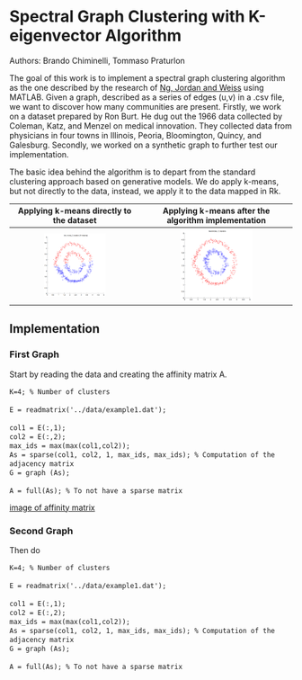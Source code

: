 # Spectral Graph Clustering with K-eigenvector Algorithm

Authors: Brando Chiminelli, Tommaso Praturlon

The goal of this work is to implement a spectral graph clustering algorithm as the one described by the research of [Ng, Jordan and Weiss](http://ai.stanford.edu/~ang/papers/nips01-spectral.pdf) using MATLAB. Given a graph, described as a series of edges (u,v) in a .csv file, we want to discover how many communities are present. Firstly, we work on a dataset prepared by Ron Burt. He dug out the 1966 data collected by Coleman, Katz, and Menzel on medical innovation. They collected data from physicians in four towns in Illinois, Peoria, Bloomington, Quincy, and Galesburg. Secondly, we worked on a synthetic graph to further test our implementation.

The basic idea behind the algorithm is to depart from the standard clustering approach based on generative models. We do apply k-means, but not directly to the data, instead, we apply it to the data mapped in Rk.

| Applying k-means directly to the dataset | Applying k-means after the algorithm implementation |
| :---: | :---: |
| <img src="./img/bad-cluster.png" alt="drawing" width="50%"/> | <img src="./img/good-cluster.png" alt="drawing" width="50%"/> |

## Implementation

### First Graph

Start by reading the data and creating the affinity matrix A.

```
K=4; % Number of clusters

E = readmatrix('../data/example1.dat');

col1 = E(:,1);
col2 = E(:,2);
max_ids = max(max(col1,col2));
As = sparse(col1, col2, 1, max_ids, max_ids); % Computation of the adjacency matrix
G = graph (As);

A = full(As); % To not have a sparse matrix
```

[image of affinity matrix](path/to/image)


### Second Graph

Then do

```
K=4; % Number of clusters

E = readmatrix('../data/example1.dat');

col1 = E(:,1);
col2 = E(:,2);
max_ids = max(max(col1,col2));
As = sparse(col1, col2, 1, max_ids, max_ids); % Computation of the adjacency matrix
G = graph (As);

A = full(As); % To not have a sparse matrix
```
